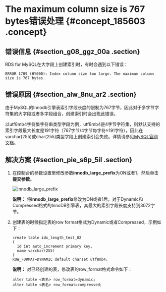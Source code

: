 # The maximum column size is 767 bytes错误处理 {#concept_185603 .concept}

## 错误信息 {#section_g08_ggz_00a .section}

RDS for MySQL在大字段上创建索引时，有时会遇到以下错误：

``` {#codeblock_2bd_svf_l1n}
ERROR 1709 (HY000): Index column size too large. The maximum column size is 767 bytes.
```

## 错误原因 {#section_alw_8nu_ar2 .section}

由于MySQL的Innodb引擎表索引字段长度的限制为767字节，因此对于多字节字符集的大字段或者多字段组合，创建索引时会出现此错误。

以utf8mb4字符集字符串类型字段为例，utf8mb4是4字节字符集，则默认支持的索引字段最大长度是191字符（767字节/4字节每字符≈191字符），因此在varchar\(255\)或char\(255\)类型字段上创建索引会失败。详情请参见[MySQL官网文档](https://dev.mysql.com/doc/refman/5.6/en/charset-unicode-utf8mb4.html)。

## 解决方案 {#section_pie_s6p_5il .section}

1.  在控制台的参数设置里修改参数**innodb\_large\_prefix**为ON或者1，然后单击**提交参数**。

    ![innodb_large_prefix](http://static-aliyun-doc.oss-cn-hangzhou.aliyuncs.com/assets/img/8279/155548092544664_zh-CN.png)

    **说明：** 将**innodb\_large\_prefix**修改为ON或者1后，对于Dynamic和Compressed格式的InnoDB引擎表，其最大的索引字段长度支持到3072字节。

2.  创建表的时候指定表的row format格式为Dynamic或者Compressed，示例如下：

    ``` {#codeblock_ktp_j86_w14}
    create table idx_length_test_02
    (
      id int auto_increment primary key,
      name varchar(255)
    ) 
    ROW_FORMAT=DYNAMIC default charset utf8mb4;
    ```

    **说明：** 对已经创建的表，修改表的row\_format格式命令如下：

    ``` {#codeblock_yxg_gt9_s7m}
    alter table <表名> row_format=dynamic;
    alter table <表名> row_format=compressed;
    ```


